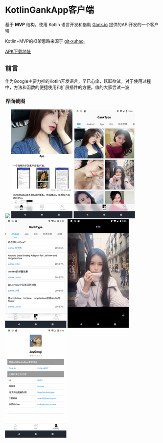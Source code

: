# KotlinGankApp客户端

基于 **MVP** 结构，使用 Kotlin 语言开发和借助  [Gank.io](https://gank.io/)   提供的API开发的一个客户端

Kotlin+MVP的框架思路来源于  [git-xuhao](https://github.com/git-xuhao/KotlinMvp)。

[APK下载地址](https://github.com/JayGengi/KotlinGankApp/blob/master/app/release/kotlinmvp_v1.1.0_release.apk)

## 前言

作为Google主要力推的Kotlin开发语言，早已心痒，跃跃欲试。对于使用过程中，方法和函数的便捷使用和扩展插件的方便。值的大家尝试一波


### 界面截图


<img src="https://github.com/JayGengi/KotlinGankApp/blob/master/show/gankapp.gif" width=200>
<img src="https://github.com/JayGengi/KotlinGankApp/blob/master/show/home.png" width=200>
<img src="https://github.com/JayGengi/KotlinGankApp/blob/master/show/type.png" width=200><br/>
<img src="https://github.com/JayGengi/KotlinGankApp/blob/master/show/gank_type.png" width=200>
<img src="https://github.com/JayGengi/KotlinGankApp/blob/master/show/img.png" width=200>
<img src="https://github.com/JayGengi/KotlinGankApp/blob/master/show/mine.png" width=200>

